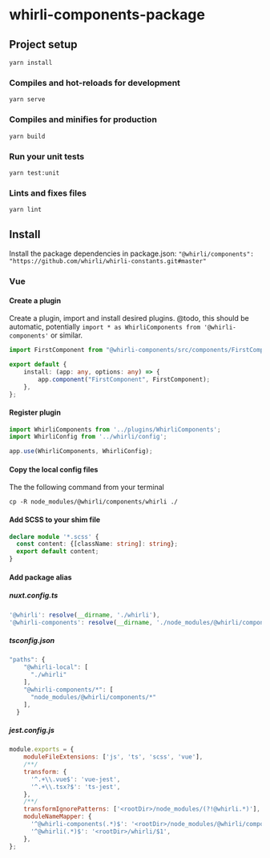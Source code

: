 # whirli-components-package

## Project setup
```
yarn install
```

### Compiles and hot-reloads for development
```
yarn serve
```

### Compiles and minifies for production
```
yarn build
```

### Run your unit tests
```
yarn test:unit
```

### Lints and fixes files
```
yarn lint
```

## Install
Install the package dependencies in package.json:
`"@whirli/components": "https://github.com/whirli/whirli-constants.git#master"`

### Vue

#### Create a plugin

Create a plugin, import and install desired plugins.
@todo, this should be automatic, potentially `import * as WhirliComponents from '@whirli-components'` or similar.

```/plugins/whirli-components.ts
import FirstComponent from "@whirli-components/src/components/FirstComponent/FirstComponent.vue";

export default {
    install: (app: any, options: any) => {
        app.component("FirstComponent", FirstComponent);
    },
};
```

#### Register plugin

```main.ts
import WhirliComponents from '../plugins/WhirliComponents';
import WhirliConfig from '../whirli/config';

app.use(WhirliComponents, WhirliConfig);
```

#### Copy the local config files
The the following command from your terminal

`cp -R node_modules/@whirli/components/whirli ./`


#### Add SCSS to your shim file

```shims.vue.d.ts
declare module '*.scss' {
  const content: {[className: string]: string};
  export default content;
}
```

#### Add package alias

##### nuxt.config.ts
```ts
'@whirli': resolve(__dirname, './whirli'),
'@whirli-components': resolve(__dirname, './node_modules/@whirli/components'),
```

##### tsconfig.json
```ts
"paths": {
    "@whirli-local": [
      "./whirli"
    ],
    "@whirli-components/*": [
      "node_modules/@whirli/components/*"
    ],
  }
```

##### jest.config.js
```js
module.exports = {
    moduleFileExtensions: ['js', 'ts', 'scss', 'vue'],
    /**/
    transform: {
      '^.+\\.vue$': 'vue-jest',
      '^.+\\.tsx?$': 'ts-jest',
    },
    /**/
    transformIgnorePatterns: ['<rootDir>/node_modules/(?!@whirli.*)'],
    moduleNameMapper: {
      '^@whirli-components(.*)$': '<rootDir>/node_modules/@whirli/components/$1',
      '^@whirli(.*)$': '<rootDir>/whirli/$1',
    },
};
```

